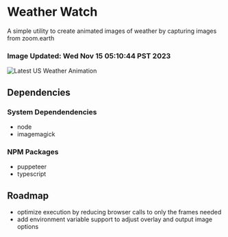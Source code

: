 # Weather Watch

A simple utility to create animated images of weather by capturing images from zoom.earth

### Image Updated: Wed Nov 15 05:10:44 PST 2023

![Latest US Weather Animation](animations/2023-11-15.webp)

## Dependencies
### System Dependendencies
* node
* imagemagick
### NPM Packages
* puppeteer
* typescript

## Roadmap
* optimize execution by reducing browser calls to only the frames needed
* add environment variable support to adjust overlay and output image options
